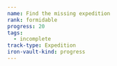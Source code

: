 ```yaml
---
name: Find the missing expedition
rank: formidable
progress: 20
tags:
  - incomplete
track-type: Expedition
iron-vault-kind: progress
---
```



```iron-vault-track
```

